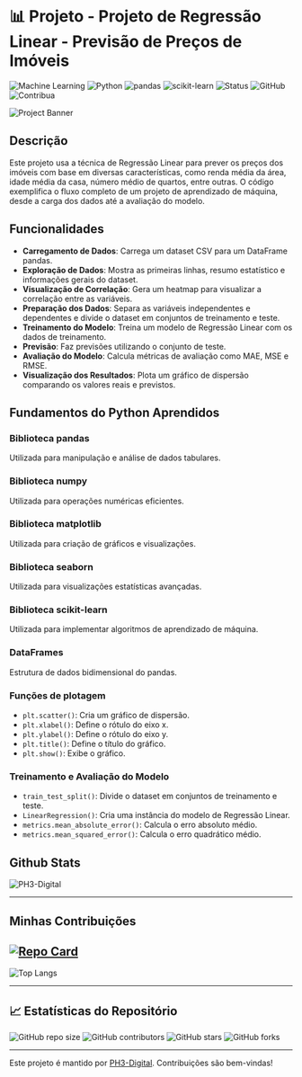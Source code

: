 # 📊 Projeto - Projeto de Regressão Linear - Previsão de Preços de Imóveis

![Machine Learning](https://img.shields.io/badge/Machine%20Learning-Linear%20Regression-blue)
![Python](https://img.shields.io/badge/Python-3.8%2B-green)
![pandas](https://img.shields.io/badge/pandas-1.x-orange)
![scikit-learn](https://img.shields.io/badge/scikit--learn-0.24%2B-yellow)
![Status](https://img.shields.io/badge/status-active-brightgreen)
![GitHub](https://img.shields.io/badge/GitHub-Repo-yellow)
![Contribua](https://img.shields.io/badge/Contribua-Welcome-brightgreen)


![Project Banner](https://source.unsplash.com/random/800x200?coding)


## Descrição

Este projeto usa a técnica de Regressão Linear para prever os preços dos imóveis com base em diversas características, como renda média da área, idade média da casa, número médio de quartos, entre outras. O código exemplifica o fluxo completo de um projeto de aprendizado de máquina, desde a carga dos dados até a avaliação do modelo.

## Funcionalidades

- **Carregamento de Dados**: Carrega um dataset CSV para um DataFrame pandas.
- **Exploração de Dados**: Mostra as primeiras linhas, resumo estatístico e informações gerais do dataset.
- **Visualização de Correlação**: Gera um heatmap para visualizar a correlação entre as variáveis.
- **Preparação dos Dados**: Separa as variáveis independentes e dependentes e divide o dataset em conjuntos de treinamento e teste.
- **Treinamento do Modelo**: Treina um modelo de Regressão Linear com os dados de treinamento.
- **Previsão**: Faz previsões utilizando o conjunto de teste.
- **Avaliação do Modelo**: Calcula métricas de avaliação como MAE, MSE e RMSE.
- **Visualização dos Resultados**: Plota um gráfico de dispersão comparando os valores reais e previstos.

## Fundamentos do Python Aprendidos

### Biblioteca pandas
Utilizada para manipulação e análise de dados tabulares.

### Biblioteca numpy
Utilizada para operações numéricas eficientes.

### Biblioteca matplotlib
Utilizada para criação de gráficos e visualizações.

### Biblioteca seaborn
Utilizada para visualizações estatísticas avançadas.

### Biblioteca scikit-learn
Utilizada para implementar algoritmos de aprendizado de máquina.

### DataFrames
Estrutura de dados bidimensional do pandas.

### Funções de plotagem
- `plt.scatter()`: Cria um gráfico de dispersão.
- `plt.xlabel()`: Define o rótulo do eixo x.
- `plt.ylabel()`: Define o rótulo do eixo y.
- `plt.title()`: Define o título do gráfico.
- `plt.show()`: Exibe o gráfico.

### Treinamento e Avaliação do Modelo
- `train_test_split()`: Divide o dataset em conjuntos de treinamento e teste.
- `LinearRegression()`: Cria uma instância do modelo de Regressão Linear.
- `metrics.mean_absolute_error()`: Calcula o erro absoluto médio.
- `metrics.mean_squared_error()`: Calcula o erro quadrático médio.

## Github Stats
![PH3-Digital](https://github-readme-stats.vercel.app/api?username=ph3-digital&show_icons=true&bg_color=0D1117&border_color=30A3DC&icon_color=30A3DC&title_color=0056B3&text_color=FFF)

---
## Minhas Contribuições
[![Repo Card](https://github-readme-stats.vercel.app/api/pin/?username=ph3-digital&repo=ADA-Coders-2024&bg_color=0D1117&border_color=30A3DC&show_icons=true&icon_color=30A3DC&title_color=0056B3&text_color=FFF)](https://github.com/ph3-digital)
---

![Top Langs](https://github-readme-stats.vercel.app/api/top-langs/?username=PH3-Digital&layout=compact&bg_color=0D1117&border_color=30A3DC&show_icons=true&icon_color=30A3DC&title_color=0056B3&text_color=FFF)

---

## 📈 Estatísticas do Repositório

![GitHub repo size](https://img.shields.io/github/repo-size/PH3-Digital/ADA-Coders-2024)
![GitHub contributors](https://img.shields.io/github/contributors/PH3-Digital/ADA-Coders-2024)
![GitHub stars](https://img.shields.io/github/stars/PH3-Digital/ADA-Coders-2024?style=social)
![GitHub forks](https://img.shields.io/github/forks/PH3-Digital/ADA-Coders-2024?style=social)

---


Este projeto é mantido por [PH3-Digital](https://github.com/PH3-Digital). Contribuições são bem-vindas!
